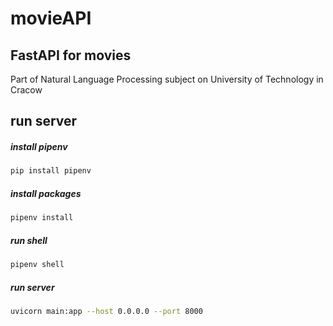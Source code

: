 # movieAPI

## FastAPI for movies

Part of Natural Language Processing subject on University of Technology in Cracow

## run server

##### install pipenv

```bash
pip install pipenv
```

##### install packages

```bash
pipenv install
```

##### run shell

```bash
pipenv shell
```

##### run server

```bash
uvicorn main:app --host 0.0.0.0 --port 8000
```
